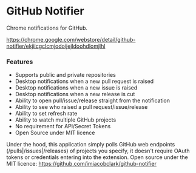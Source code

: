 # GitHub Notifier

Chrome notifications for GitHub.

https://chrome.google.com/webstore/detail/github-notifier/ekjiicgclcmjodoijejldoohdlomjlhl

### Features
- Supports public and private repositories 
- Desktop notifications when a new pull request is raised
- Desktop notifications when a new issue is raised
- Desktop notifications when a new release is cut
- Ability to open pull/issue/release straight from the notification
- Ability to see who raised a pull request/issue/release
- Ability to set refresh rate
- Ability to watch multiple GitHub projects
- No requirement for API/Secret Tokens
- Open Source under MIT licence

Under the hood, this application simply polls GitHub web endpoints (/pulls|/issues|/releases) of projects you specify, it doesn't require OAuth tokens or credentials entering into the extension. Open source under the MIT licence: https://github.com/imjacobclark/github-notifier
